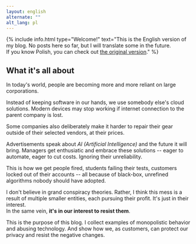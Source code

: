```yaml
---
layout: english
alternate: ""
alt_lang: pl
---
```


{% include info.html type="Welcome!" text="This is the English version of my blog. No posts here so far, but I will translate some in the future.  
If you know Polish, you can check out [the original version](/)." %}

## What it's all about

In today's world, people are becoming more and more reliant on large corporations.

Instead of keeping software in our hands, we use somebody else's cloud solutions. Modern devices may stop working if internet connection to the parent company is lost.

Some companies also deliberately make it harder to repair their gear outside of their selected vendors, at their prices. 

Advertisements speak about *AI (Artificial Intelligence)* and the future it will bring. Managers get enthusiatic and embrace these solutions -- eager to automate, eager to cut costs. Ignoring their unreliability.

This is how we get people fired, students failing their tests, customers locked out of their accounts -- all because of black-box, unrefined algorithms nobody should have adopted.

I don't believe in grand conspiracy theories. Rather, I think this mess is a result of multiple smaller entities, each pursuing their profit. It's just in their interest.  
In the same vein, **it's in our interest to resist them**.

This is the purpose of this blog. I collect examples of monopolistic behavior and abusing technology. And show how we, as customers, can protect our privacy and resist the negative changes.


